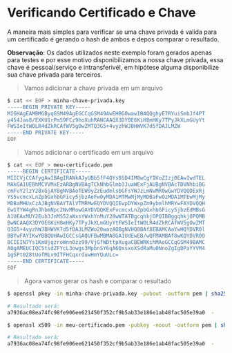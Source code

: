# Verificando Certificado e Chave
A maneira mais simples para verificar se uma chave privada é valida para um certificado é gerando o hash de ambos e depos comparar o resultado.

**Observação**: Os dados utilizados neste exemplo foram gerados apenas para testes e por esse motivo disponibilizamos a nossa chave privada, essa chave é pessoal/serviço e intransferivél, em hipótese alguma disponibilize sua chave privada para terceiros. 

> Vamos adicionar a chave privada em um arquivo
~~~sh
$ cat << EOF > minha-chave-privada.key
-----BEGIN PRIVATE KEY-----
MIGHAgEAMBMGByqGSM49AgEGCCqGSM49AwEHBG0wawIBAQQghyE7RYuiSmbJf4PT
y454Jas8/EXKU1rPmS9FCz9hoXuhRANCAAQX3DY0E6KiH8mHKy7TPyJkXLmGUyYt
FWSIeItWOLR4dZkRCAfWV5gOwZMTQ3G5+4vyzhWJBHWVK7d5fDAJLMZW
-----END PRIVATE KEY-----
EOF
~~~

> Vamos adicionar o certificado em um arquivo
~~~sh
$ cat << EOF > meu-certificado.pem
-----BEGIN CERTIFICATE-----
MIICVjCCAfygAwIBAgIRANkAJyUBb5fF4QYs8SD4IM8wCgYIKoZIzj0EAwIwdTEL
MAkGA1UEBhMCVVMxEzARBgNVBAgTCkNhbGlmb3JuaWExFjAUBgNVBAcTDVNhbiBG
cmFuY2lzY28xGjAYBgNVBAoTEW9yZzEudmlsbGFsYWJzLmNvMR0wGwYDVQQDExRj
YS5vcmcxLnZpbGxhbGFicy5jbzAeFw0yMDA1MTMwMjMyMDBaFw0zMDA1MTEwMjMy
MDBaMHUxCzAJBgNVBAYTAlVTMRMwEQYDVQQIEwpDYWxpZm9ybmlhMRYwFAYDVQQH
Ew1TYW4gRnJhbmNpc2NvMRowGAYDVQQKExFvcmcxLnZpbGxhbGFicy5jbzEdMBsG
A1UEAxMUY2Eub3JnMS52aWxsYWxhYnMuY28wWTATBgcqhkjOPQIBBggqhkjOPQMB
BwNCAAQX3DY0E6KiH8mHKy7TPyJkXLmGUyYtFWSIeItWOLR4dZkRCAfWV5gOwZMT
Q3G5+4vyzhWJBHWVK7d5fDAJLMZWo20wazAOBgNVHQ8BAf8EBAMCAaYwHQYDVR0l
BBYwFAYIKwYBBQUHAwIGCCsGAQUFBwMBMA8GA1UdEwEB/wQFMAMBAf8wKQYDVR0O
BCIEIN7Ys1KmUjqzroWnnOzz99/VjGfWDttpXugaCBEWRKihMAoGCCqGSM49BAMC
A0gAMEUCIQC5tsdZFYcL3owgs3MpbnSY6qA60xsxoXSdRaMu0NnoZgIgDPaYYVM4
1gSPt0Z8tUofMix9ITFHCqxrduwHmYQuULc=
-----END CERTIFICATE-----
EOF
~~~

> Agora vamos gerar os hash e comparar o resultado
~~~sh
$ openssl pkey -in minha-chave-privada.key -pubout -outform pem | sha256sum

# Resultado será:
a7936ac08ea74fc98fe906ee621450f352cf9b5ab33e186e1ab48fac505e39a0  -

$ openssl x509 -in meu-certificado.pem -pubkey -noout -outform pem | sha256sum

# Resultado será:
a7936ac08ea74fc98fe906ee621450f352cf9b5ab33e186e1ab48fac505e39a0  -
~~~